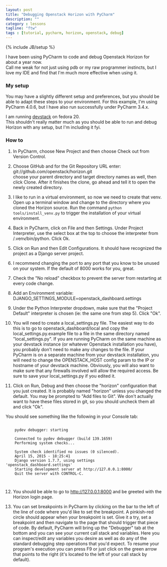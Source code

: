 ```yaml
---
layout: post
title: "Debugging Openstack Horizon with PyCharm"
description: ""
category : lessons
tagline: "ftw"
tags : [tutorial, pycharm, horizon, openstack, debug]
---
```

{% include JB/setup %}

I have been using PyCharm to code and debug Openstack Horizon for about a year now.  
Call me weak for not just using pdb or my raw programmer instincts, but I
love my IDE and find that I'm much more effective when using it.

### My setup

You may have a slightly different setup and preferences, but you should be able to adapt these steps to your environment.
For this example, I'm using PyCharm 4.0.6, but I have also run successfully under PyCharm 3.4.x.

I am running <a href="http://docs.openstack.org/developer/devstack/">devstack</a> on fedora 20.  
This shouldn't really matter much as you should be able to run and debug Horizon with any setup, but I'm including it fyi.

### How to

1)  In PyCharm, choose New Project and then choose Check out from Version Control.

2)  Choose GitHub and for the Git Repository URL enter: git://github.com/openstack/horizon.git  
choose your parent directory and target directory names as well, then click Clone.  After it finishes
the clone, go ahead and tell it to open the newly created directory.

3)  I like to run in a virtual environment, so now we need to create that venv.  Open up a terminal window and change
to the directory where you cloned the Horizon source.  Run the command `python tools/install_venv.py` to trigger
the installation of your virtual environment.

4) Back in PyCharm, click on File and then Settings.  Under Project Interpreter, use the select box at the top to choose 
the interpreter from <your local horizon directory>/.venv/bin/python.  Click Ok.

5)  Click on Run and then Edit Configurations.  It should have recognized the project as a Django server project.

6)  I recommend changing the port to any port that you know to be unused on your system.  If the default of 8000 works for you, great.

7) Check the "No reload" checkbox to prevent the server from restarting at every code change.

8) Add an Environment variable:  DJANGO_SETTINGS_MODULE=openstack_dashboard.settings

9) Under the Python Interpreter dropdown, make sure that the "Project Default" interpreter is chosen (ie: the same one from step 5).  Click "Ok".

10) You will need to create a local_settings.py file.  The easiest way to do this is to go to openstack_dashboard/local and copy the local_settings.py.example file
to a file in the same directory named "local_settings.py". If you are running PyCharm on the same machine as your devstack instance
(or whatever Openstack installation you have), you probably don't need to make any changes to the file.  If your PyCharm is on a separate machine from
your devstack installation, you will need to change the OPENSTACK_HOST config param to the IP or hostname of your devstack machine.  Obviously,
you will also want to make sure that any firewalls involved will allow the required access.  Be sure to save your local_settings.py if you edited it.

11) Click on Run, Debug and then choose the "horizon" configuration that you just created.  It is probably named "horizon" unless you changed the default.
You may be prompted to "Add files to Git".  We don't actually want to have these files stored in git, so you should uncheck them all and click "Ok".

You should see something like the following in your Console tab:

``` 

    pydev debugger: starting

    Connected to pydev debugger (build 139.1659)
    Performing system checks...

    System check identified no issues (0 silenced).
    April 15, 2015 - 18:25:41
    Django version 1.7.7, using settings 'openstack_dashboard.settings'
    Starting development server at http://127.0.0.1:8000/
    Quit the server with CONTROL-C.
    
    
```

12) You should be able to go to http://127.0.0.1:8000 and be greeted with the Horizon login page.

13) You can set breakpoints in PyCharm by clicking on the bar to the left of the line of code where
you'd like to set the breakpoint.  A pinkish-red circle should appear when your breakpoint is set.
Give it a try, set a breakpoint and then navigate to the page that should trigger that piece of code.
By default, PyCharm will bring up the "Debugger" tab at the bottom and you can see your current call
stack and variables.  Here you can inspect/edit any variables you desire as well as do any of the
standard debugging step operations that you'd expect.  To resume your program's execution you can
press F9 or just click on the green arrow that points to the right (it's located to the left of your
call stack by default).
